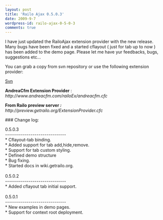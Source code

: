 ```yaml
---
layout: post
title: 'Railo Ajax 0.5.0.3'
date: 2009-9-7
wordpress-id: railo-ajax-0-5-0-3
comments: true
---
```

<p>I have just updated the RailoAjax extension provider with the new release. Many bugs have been fixed and a started cflayout ( just for tab up to now ) has been added to the demo page. Please let me have yur feedbacks, bugs, suggestions etc...</p>
<!--more-->
<p>You can grab a copy from svn repository or use the following extension provider:</p>
<p><a href="http://code.assembla.com/railoAjaxProxy/subversion/nodes">Svn</a></p>
<p><strong>AndreaCfm Extension Provider</strong> : <em>http://www.andreacfm.com/railoEx/andreacfm.cfc</em></p>
<p><strong><strong>From Railo preview server</strong></strong><em><strong> : </strong>http://preview.getrailo.org/ExtensionProvider.cfc <br /></em></p>
### Change log:
<p>0.5.0.3<br />-------------------------------<br />* Cflayout-tab binding.<br />* Added support for tab add,hide,remove.<br />* Support for tab custom styling. <br />* Defined demo structure<br />* Bug fixing.<br />* Started docs in wiki.getrailo.org.<br /><br />0.5.0.2<br />-------------------------------<br />* Added cflayout tab initial support.<br /><br />0.5.0.1<br />-------------------------------<br />* New examples in demo pages.<br />* Support for context root deployment.</p>
